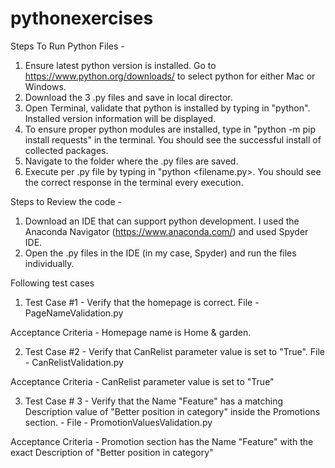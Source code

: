 # pythonexercises

Steps To Run Python Files - 
1. Ensure latest python version is installed. Go to https://www.python.org/downloads/ to select python for either Mac or Windows.
2. Download the 3 .py files and save in local director.
3. Open Terminal, validate that python is installed by typing in "python". Installed version information will be displayed.
4. To ensure proper python modules are installed, type in "python -m pip install requests" in the terminal. You should see the successful install of collected packages.
5. Navigate to the folder where the .py files are saved.
6. Execute per .py file by typing in "python <filename.py>. You should see the correct response in the terminal every execution.

Steps to Review the code - 
1. Download an IDE that can support python development. I used the Anaconda Navigator (https://www.anaconda.com/) and used Spyder IDE.
2. Open the .py files in the IDE (in my case, Spyder) and run the files individually. 

Following test cases  

1. Test Case #1 - Verify that the homepage is correct. File - PageNameValidation.py
	
 Acceptance Criteria - Homepage name is Home & garden.

2. Test Case #2 - Verify that CanRelist parameter value is set to "True". File - CanRelistValidation.py
	
 Acceptance Criteria - CanRelist parameter value is set to "True"

3. Test Case # 3 - Verify that the Name "Feature" has a matching Description value of "Better position in category" inside the Promotions section. - File - PromotionValuesValidation.py
	
 Acceptance Criteria - Promotion section has the Name "Feature" with the exact Description of "Better position in category"
